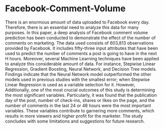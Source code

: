 # Facebook-Comment-Volume
There is an enormous amount of data uploaded to Facebook every day. Therefore, there is an essential need to analyze this data for many purposes. In this paper, a deep analysis of Facebook comment volume prediction has been conducted to demonstrate the effect of the number of comments on marketing. The data used consists of 603,813 observations provided by Facebook. It includes fifty-three input attributes that have been used to predict the number of comments a post is going to have in the next H hours. Moreover, several Machine Learning techniques have been applied to analyze this considerable amount of data. For instance, Stepwise Linear Regression, Gradient Boosting, Neural Network, and Decision Tree models. Findings indicate that the Neural Network model outperformed the other models used in previous studies with the smallest error; when Stepwise Linear Regression is used as a variable selection for it. However, Additionally, one of the most crucial outcomes of this study is determining the most significant variables. Particularly, it was found that the publication day of the post, number of check-ins, shares or likes on the page, and the number of comments in the last 24 or 48 hours were the most important variables. These variables contribute to garnering more comments, which results in more viewers and higher profit for the marketer. The study concludes with some limitations and suggestions for future research.

